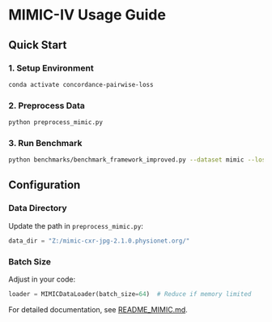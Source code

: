 # MIMIC-IV Usage Guide

## Quick Start

### 1. Setup Environment
```bash
conda activate concordance-pairwise-loss
```

### 2. Preprocess Data
```bash
python preprocess_mimic.py
```

### 3. Run Benchmark
```bash
python benchmarks/benchmark_framework_improved.py --dataset mimic --loss-type nll --epochs 10
```

## Configuration

### Data Directory
Update the path in `preprocess_mimic.py`:
```python
data_dir = "Z:/mimic-cxr-jpg-2.1.0.physionet.org/"
```

### Batch Size
Adjust in your code:
```python
loader = MIMICDataLoader(batch_size=64)  # Reduce if memory limited
```

For detailed documentation, see [README_MIMIC.md](README_MIMIC.md).
